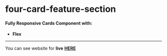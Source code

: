 # four-card-feature-section

#### __Fully Responsive Cards Component__ with: <br>
+  __Flex__
___
You can see website for __live__ [__HERE__](https://shakstick.github.io/four-card-feature-section/)
